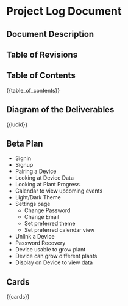 # Project Log Document

## Document Description

## Table of Revisions

## Table of Contents

{{table_of_contents}}

## Diagram of the Deliverables

{{lucid}}

## Beta Plan

- Signin
- Signup
- Pairing a Device
- Looking at Device Data
- Looking at Plant Progress
- Calendar to view upcoming events
- Light/Dark Theme
- Settings page
  - Change Password
  - Change Email
  - Set preferred theme
  - Set preferred calendar view
- Unlink a Device
- Password Recovery
- Device usable to grow plant
- Device can grow different plants
- Display on Device to view data

## Cards

{{cards}}
